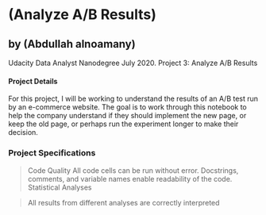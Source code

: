 # (Analyze A/B Results)
## by (Abdullah alnoamany)

Udacity Data Analyst Nanodegree  July 2020. Project 3: Analyze A/B Results



#### Project Details
For this project, I will be working to understand the results of an A/B test run by an e-commerce website. The goal is to work through this notebook to help the company understand if they should implement the new page, or keep the old page, or perhaps run the experiment longer to make their decision.

### Project Specifications
> Code Quality
All code cells can be run without error.
Docstrings, comments, and variable names enable readability of the code.
Statistical Analyses

> All results from different analyses are correctly interpreted 

